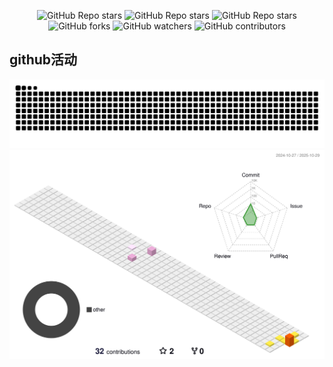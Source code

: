 
<!--
**lcp2021211/lcp2021211** is a ✨ _special_ ✨ repository because its `README.md` (this file) appears on your GitHub profile.

Here are some ideas to get you started:

- 🔭 I’m currently working on ...
- 🌱 I’m currently learning ...
- 👯 I’m looking to collaborate on ...
- 🤔 I’m looking for help with ...
- 💬 Ask me about ...
- 📫 How to reach me: ...
- 😄 Pronouns: ...
- ⚡ Fun fact: ...
-->

<p align="center">
  <img alt="GitHub Repo stars" src="https://img.shields.io/badge/Python-3776AB?style=for-the-badge&logo=python&logoColor=white">
  <img alt="GitHub Repo stars" src="https://img.shields.io/badge/Java-ED8B00?style=for-the-badge&logo=openjdk&logoColor=white">
  <img alt="GitHub Repo stars" src="https://img.shields.io/badge/docker-%230db7ed.svg?style=for-the-badge&logo=docker&logoColor=white">
  <img alt="GitHub forks" src="https://img.shields.io/badge/-LeetCode-FFA116?style=for-the-badge&logo=LeetCode&logoColor=black">
  <img alt="GitHub watchers" src="https://img.shields.io/badge/Windows-0078D6?style=for-the-badge&logo=windows&logoColor=white">
  <img alt="GitHub contributors" src="https://img.shields.io/badge/mac%20os-000000?style=for-the-badge&logo=apple&logoColor=white">
</p>

## github活动

<!-- 我的贪吃小蛇 -->
<picture>
  <source media="(prefers-color-scheme: dark)" srcset="https://raw.githubusercontent.com/lcp2021211/lcp2021211/refs/heads/output/github-contribution-grid-snake-dark.svg">
  <source media="(prefers-color-scheme: light)" srcset="https://raw.githubusercontent.com/lcp2021211/lcp2021211/refs/heads/output/github-contribution-grid-snake.svg">
  <img alt="github contribution grid snake animation" src="https://raw.githubusercontent.com/lcp2021211/lcp2021211/refs/heads/output/github-contribution-grid-snake.svg">
</picture>

<!-- 我的提交小地图 -->
<picture>
  <source media="(prefers-color-scheme: dark)" srcset="https://raw.githubusercontent.com/lcp2021211/lcp2021211/refs/heads/main/profile-3d-contrib/profile-night-rainbow.svg">
  <source media="(prefers-color-scheme: light)" srcset="https://raw.githubusercontent.com/lcp2021211/lcp2021211/refs/heads/main/profile-3d-contrib/profile-season-animate.svg">
  <img alt="github contribution grid snake animation" src="https://raw.githubusercontent.com/lcp2021211/lcp2021211/refs/heads/main/profile-3d-contrib/profile-season-animate.svg">
</picture>


